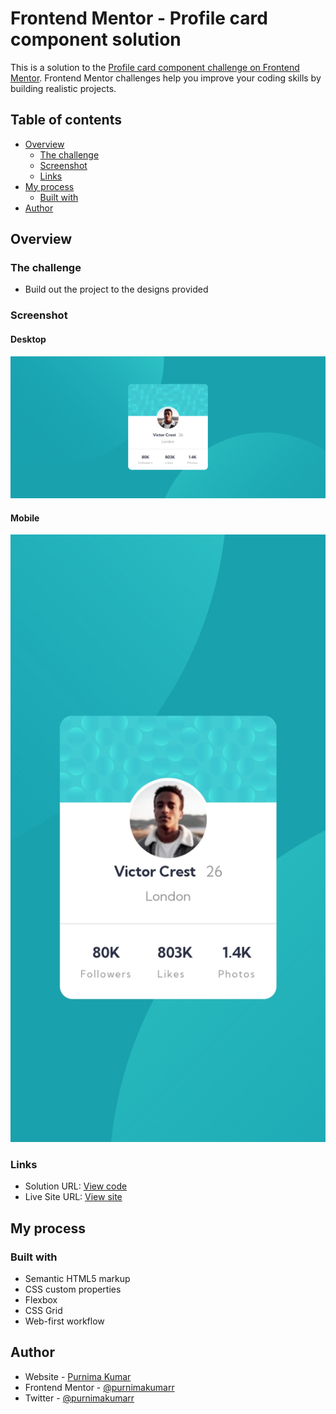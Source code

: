 # Frontend Mentor - Profile card component solution

This is a solution to the [Profile card component challenge on Frontend Mentor](https://www.frontendmentor.io/challenges/profile-card-component-cfArpWshJ). Frontend Mentor challenges help you improve your coding skills by building realistic projects.

## Table of contents

- [Overview](#overview)
  - [The challenge](#the-challenge)
  - [Screenshot](#screenshot)
  - [Links](#links)
- [My process](#my-process)
  - [Built with](#built-with)
- [Author](#author)

## Overview

### The challenge

- Build out the project to the designs provided

### Screenshot

#### Desktop

![](./images/screenshot-profile-card-desktop.png)

#### Mobile

![](./images/screenshot-profile-card-mobile.jpg)

### Links

- Solution URL: [View code](https://github.com/purnimakumarr/frontendmentor/tree/main/profile-card-component)
- Live Site URL: [View site](https://purnimakumarr.github.io/frontendmentor/profile-card-component/)

## My process

### Built with

- Semantic HTML5 markup
- CSS custom properties
- Flexbox
- CSS Grid
- Web-first workflow

## Author

- Website - [Purnima Kumar](https://www.your-site.com)
- Frontend Mentor - [@purnimakumarr](https://www.frontendmentor.io/profile/purnimakumarr)
- Twitter - [@purnimakumarr](https://www.twitter.com/purnimakumarr)
